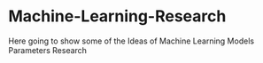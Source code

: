 # Machine-Learning-Research
Here going to show some of the Ideas of Machine Learning Models Parameters Research
